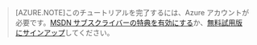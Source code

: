 > [AZURE.NOTE]このチュートリアルを完了するには、Azure アカウントが必要です。<a href="http://www.windowsazure.com/pricing/member-offers/msdn-benefits-details/" target="_blank">MSDN サブスクライバーの特典を有効にする</a>か、<a href="http://www.windowsazure.com/pricing/free-trial/" target="_blank">無料試用版にサインアップ</a>してください。

<!---HONumber=58_postMigration-->